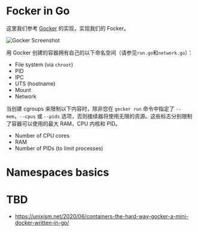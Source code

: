 # Focker in Go

这里我们参考 [Gocker](https://unixism.net/2020/06/containers-the-hard-way-gocker-a-mini-docker-written-in-go/) 的实现，实现我们的 Focker。

![Gocker Screenshot](https://s1.ax1x.com/2020/06/18/NeRI7q.png)

用 Gocker 创建的容器拥有自己的以下命名空间（请参见`run.go`和`network.go`）：

- File system (via `chroot`)
- PID
- IPC
- UTS (hostname)
- Mount
- Network

当创建 cgroups 来限制以下内容时，除非您在 `gocker run` 命令中指定了 `--mem`，`--cpus` 或 `--pids` 选项，否则接续器将使用无限的资源。这些标志分别限制了容器可以使用的最大 RAM，CPU 内核和 PID。

- Number of CPU cores
- RAM
- Number of PIDs (to limit processes)

# Namespaces basics

# TBD

- https://unixism.net/2020/06/containers-the-hard-way-gocker-a-mini-docker-written-in-go/

